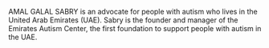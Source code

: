 AMAL GALAL SABRY is an advocate for people with autism who lives in the United Arab Emirates (UAE). Sabry is the founder and manager of the Emirates Autism Center, the first foundation to support people with autism in the UAE.
